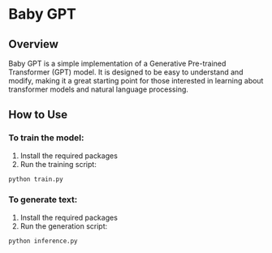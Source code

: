 # Baby GPT

## Overview
Baby GPT is a simple implementation of a Generative Pre-trained Transformer (GPT) model. It is designed to be easy to understand and modify, making it a great starting point for those interested in learning about transformer models and natural language processing.

## How to Use

### To train the model:
1. Install the required packages
2. Run the training script:
```bash
python train.py
```

### To generate text:
1. Install the required packages
2. Run the generation script:
```bash
python inference.py
```
